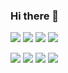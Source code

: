 ### Hi there 👋
![](https://github-readme-stats.vercel.app/api?username=JoniKarta&show_icons=true&theme=tokyonight&line_height=33)
![](https://github-readme-stats.vercel.app/api/top-langs/?username=JoniKarta&hide=css,C%23%0A,html&theme=tokyonight)
[![](https://github-readme-stats.vercel.app/api/pin/?username=JoniKarta&repo=SequenceAlignmentParallelComputing&theme=tokyonight)](https://github.com/JoniKarta/SequenceAlignmentParallelComputing)
[![](https://github-readme-stats.vercel.app/api/pin/?username=JoniKarta&repo=Stackoverflow&theme=tokyonight)](https://github.com/JoniKarta/Stackoverflow)

[![](https://github-readme-stats.vercel.app/api/pin/?username=JoniKarta&repo=Pert_find_shortest_path&theme=tokyonight)](https://github.com/JoniKarta/Pert_find_shortest_path)
[![](https://github-readme-stats.vercel.app/api/pin/?username=JoniKarta&repo=Kader&theme=tokyonight)](https://github.com/JoniKarta/Kader)
[![](https://github-readme-stats.vercel.app/api/pin/?username=JoniKarta&repo=DesignPatterns&theme=tokyonight)](https://github.com/JoniKarta/DesignPatterns)
[![](https://github-readme-stats.vercel.app/api/pin/?username=JoniKarta&repo=LeetCodePractice&theme=tokyonight)](https://github.com/JoniKarta/LeetCodePractice)


